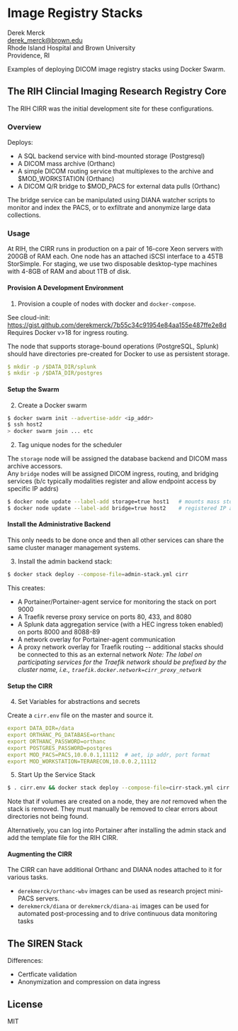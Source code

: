 # Image Registry Stacks

Derek Merck  
<derek_merck@brown.edu>  
Rhode Island Hospital and Brown University  
Providence, RI  


Examples of deploying DICOM image registry stacks using Docker Swarm.


## The RIH Clincial Imaging Research Registry Core

The RIH CIRR was the initial development site for these configurations.

### Overview

Deploys:

- A SQL backend service with bind-mounted storage (Postgresql)
- A DICOM mass archive (Orthanc)
- A simple DICOM routing service that multiplexes to the archive and $MOD_WORKSTATION (Orthanc)
- A DICOM Q/R bridge to $MOD_PACS for external data pulls (Orthanc)

The bridge service can be manipulated using DIANA watcher scripts to monitor and index the PACS, or to exfiltrate and anonymize large data collections.


### Usage

At RIH, the CIRR runs in production on a pair of 16-core Xeon servers with 200GB of RAM each.  One node has an attached iSCSI interface to a 45TB StorSimple.  For staging, we use two disposable desktop-type machines with 4-8GB of RAM and about 1TB of disk.


#### Provision A Development Environment

1. Provision a couple of nodes with docker and `docker-compose`.

See cloud-init: <https://gist.github.com/derekmerck/7b55c34c91954e84aa155e487ffe2e8d>  Requires Docker v>18 for ingress routing.

The node that supports storage-bound operations (PostgreSQL, Splunk) should have directories pre-created for Docker to use as persistent storage.

```yaml
$ mkdir -p /$DATA_DIR/splunk
$ mkdir -p /$DATA_DIR/postgres
```

#### Setup the Swarm

2. Create a Docker swarm

```bash
$ docker swarm init --advertise-addr <ip_addr>
$ ssh host2
> docker swarm join ... etc
```

2. Tag unique nodes for the scheduler

The `storage` node will be assigned the database backend and DICOM mass archive accessors.  
Any `bridge` nodes will be assigned DICOM ingress, routing, and bridging services (b/c typically modalities register and allow endpoint access by specific IP addrs)

```bash
$ docker node update --label-add storage=true host1   # mounts mass storage
$ docker node update --label-add bridge=true host2    # registered IP address for DICOM receipt
```

#### Install the Administrative Backend

This only needs to be done once and then all other services can share the same cluster manager management systems.  

3. Install the admin backend stack:

```bash
$ docker stack deploy --compose-file=admin-stack.yml cirr
```

This creates:
 
- A Portainer/Portainer-agent service for monitoring the stack on port 9000 
- A Traefik reverse proxy service on ports 80, 433, and 8080
- A Splunk data aggregation service (with a HEC ingress token enabled) on ports 8000 and 8088-89
- A network overlay for Portainer-agent communication
- A proxy network overlay for Traefik routing -- additional stacks should be connected to this as an external network
  _Note: The label on participating services for the Traefik network should be prefixed by the cluster name, i.e., `traefik.docker.network=cirr_proxy_network`_



#### Setup the CIRR

4. Set Variables for abstractions and secrets

Create a `cirr.env` file on the master and source it.

```yaml
export DATA_DIR=/data
export ORTHANC_PG_DATABASE=orthanc
export ORTHANC_PASSWORD=orthanc
export POSTGRES_PASSWORD=postgres
export MOD_PACS=PACS,10.0.0.1,11112  # aet, ip addr, port format
export MOD_WORKSTATION=TERARECON,10.0.0.2,11112
```

5. Start Up the Service Stack

```bash
$ . cirr.env && docker stack deploy --compose-file=cirr-stack.yml cirr
```

Note that if volumes are created on a node, they are _not_ removed when the stack is removed.  They must manually be removed to clear errors about directories not being found.

Alternatively, you can log into Portainer after installing the admin stack and add the template file for the RIH CIRR.


#### Augmenting the CIRR

The CIRR can have additional Orthanc and DIANA nodes attached to it for various tasks.  

- `derekmerck/orthanc-wbv` images can be used as research project mini-PACS servers.
- `derekmerck/diana` or `derekmerck/diana-ai` images can be used for automated post-processing and to drive continuous data monitoring tasks


## The SIREN Stack

Differences:  
- Certficate validation
- Anonymization and compression on data ingress


## License

MIT